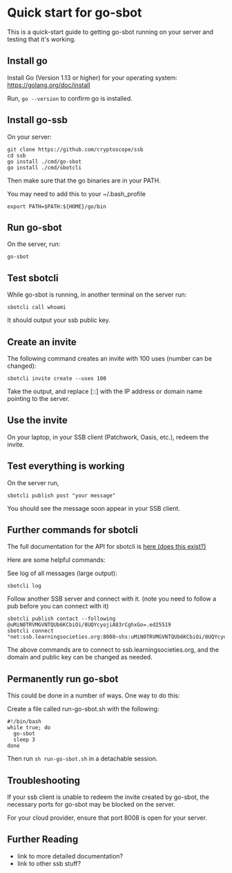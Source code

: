 # Quick start for go-sbot

This is a quick-start guide to getting go-sbot running on your server and testing that it's working. 

## Install go

Install Go (Version 1.13 or higher) for your operating system: https://golang.org/doc/install

Run, 
`go --version`
to confirm go is installed.

## Install go-ssb

On your server:
```
git clone https://github.com/cryptoscope/ssb
cd ssb
go install ./cmd/go-sbot
go install ./cmd/sbotcli
```

Then make sure that the go binaries are in your PATH. 

You may need to add this to your ~/.bash_profile
```
export PATH=$PATH:${HOME}/go/bin
```

## Run go-sbot 

On the server, run:
```
go-sbot 
```

## Test sbotcli 

While go-sbot is running, in another terminal on the server run:
```
sbotcli call whoami 
```

It should output your ssb public key. 


## Create an invite

The following command creates an invite with 100 uses (number can be changed):
```
sbotcli invite create --uses 100
```

Take the output, and replace [::] with the IP address or domain name pointing to the server. 


## Use the invite 

On your laptop, in your SSB client (Patchwork, Oasis, etc.), redeem the invite. 


## Test everything is working 

On the server run, 
```
sbotcli publish post "your message"
```

You should see the message soon appear in your SSB client. 


## Further commands for sbotcli 

The full documentation for the API for sbotcli is [here (does this exist?)]()

Here are some helpful commands:

See log of all messages (large output):
```
sbotcli log 
```

Follow another SSB server and connect with it. (note you need to follow a pub before you can connect with it)
```
sbotcli publish contact --following @uMiN0TRVMGVNTQUb6KCbiOi/8UQYcyojiA83rCghxGo=.ed25519
sbotcli connect "net:ssb.learningsocieties.org:8008~shs:uMiN0TRVMGVNTQUb6KCbiOi/8UQYcyojiA83rCghxGo="
```

The above commands are to connect to ssb.learningsocieties.org, and the domain and public key can be changed as needed. 


## Permanently run go-sbot 

This could be done in a number of ways. One way to do this:

Create a file called run-go-sbot.sh with the following:
```
#!/bin/bash
while true; do
  go-sbot 
  sleep 3
done
```

Then run `sh run-go-sbot.sh` in a detachable session. 


## Troubleshooting 

If your ssb client is unable to redeem the invite created by go-sbot, 
the necessary ports for go-sbot may be blocked on the server. 

For your cloud provider, ensure that port 8008 is open for your server. 


## Further Reading

- link to more detailed documentation?
- link to other ssb stuff?




